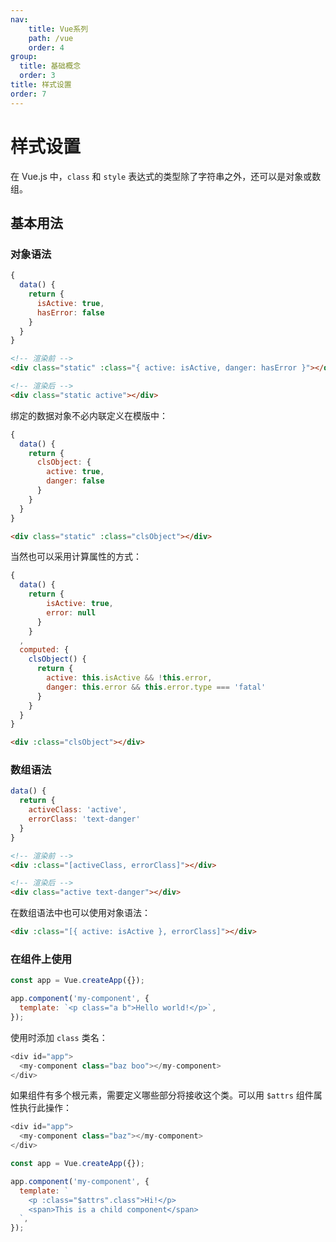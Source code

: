 ```yaml
---
nav:
    title: Vue系列
    path: /vue
    order: 4
group:
  title: 基础概念
  order: 3
title: 样式设置
order: 7
---
```


# 样式设置

在 Vue.js 中，`class` 和 `style` 表达式的类型除了字符串之外，还可以是对象或数组。

## 基本用法

### 对象语法

```js
{
  data() {
    return {
      isActive: true,
      hasError: false
    }
  }
}
```

```html
<!-- 渲染前 -->
<div class="static" :class="{ active: isActive, danger: hasError }"></div>

<!-- 渲染后 -->
<div class="static active"></div>
```

绑定的数据对象不必内联定义在模版中：

```js
{
  data() {
    return {
      clsObject: {
        active: true,
        danger: false
      }
    }
  }
}
```

```html
<div class="static" :class="clsObject"></div>
```

当然也可以采用计算属性的方式：

```js
{
  data() {
    return {
        isActive: true,
        error: null
      }
    }
  ,
  computed: {
    clsObject() {
      return {
        active: this.isActive && !this.error,
        danger: this.error && this.error.type === 'fatal'
      }
    }
  }
}
```

```html
<div :class="clsObject"></div>
```

### 数组语法

```js
data() {
  return {
    activeClass: 'active',
    errorClass: 'text-danger'
  }
}
```

```html
<!-- 渲染前 -->
<div :class="[activeClass, errorClass]"></div>

<!-- 渲染后 -->
<div class="active text-danger"></div>
```

在数组语法中也可以使用对象语法：

```html
<div :class="[{ active: isActive }, errorClass]"></div>
```

### 在组件上使用

```js
const app = Vue.createApp({});

app.component('my-component', {
  template: `<p class="a b">Hello world!</p>`,
});
```

使用时添加 `class` 类名：

```js
<div id="app">
  <my-component class="baz boo"></my-component>
</div>
```

如果组件有多个根元素，需要定义哪些部分将接收这个类。可以用 `$attrs` 组件属性执行此操作：

```js
<div id="app">
  <my-component class="baz"></my-component>
</div>
```

```js
const app = Vue.createApp({});

app.component('my-component', {
  template: `
    <p :class="$attrs".class">Hi!</p>
    <span>This is a child component</span>
  `,
});
```
